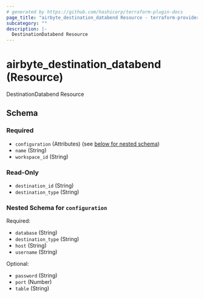 ```yaml
---
# generated by https://github.com/hashicorp/terraform-plugin-docs
page_title: "airbyte_destination_databend Resource - terraform-provider-airbyte-new"
subcategory: ""
description: |-
  DestinationDatabend Resource
---
```


# airbyte_destination_databend (Resource)

DestinationDatabend Resource



<!-- schema generated by tfplugindocs -->
## Schema

### Required

- `configuration` (Attributes) (see [below for nested schema](#nestedatt--configuration))
- `name` (String)
- `workspace_id` (String)

### Read-Only

- `destination_id` (String)
- `destination_type` (String)

<a id="nestedatt--configuration"></a>
### Nested Schema for `configuration`

Required:

- `database` (String)
- `destination_type` (String)
- `host` (String)
- `username` (String)

Optional:

- `password` (String)
- `port` (Number)
- `table` (String)


